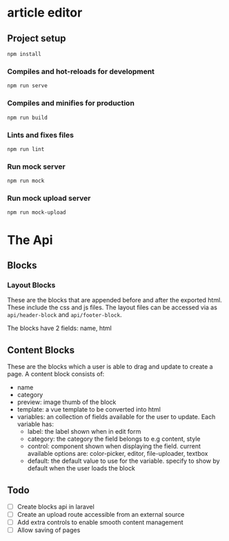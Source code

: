 # article editor

## Project setup
```
npm install
```

### Compiles and hot-reloads for development
```
npm run serve
```

### Compiles and minifies for production
```
npm run build
```

### Lints and fixes files
```
npm run lint
```


### Run mock server

```
npm run mock
```

### Run mock upload server

```
npm run mock-upload
```



# The Api

## Blocks

### Layout Blocks

These are the blocks that are appended before and after the exported html. These include the css and js files. The 
layout files can be accessed via as `api/header-block` and `api/footer-block`.

The blocks have 2 fields: name, html


## Content Blocks

These are the blocks which a user is able to drag and update to create a page. A content block consists of:

- name
- category
- preview: image thumb of the block
- template: a vue template to be converted into html 
- variables: an collection of fields available for the user to update. Each variable has:
    - label: the label shown when in edit form
    - category: the category the field belongs to e.g content, style
    - control: component shown when displaying the field. current available options are: color-picker, editor, file-uploader, textbox    
    - default: the default value to use for the variable. specify to show by default when the user loads the block  
    

## Todo

- [ ] Create blocks api in laravel
- [ ] Create an upload route accessible from an external source
- [ ] Add extra controls to enable smooth content management
- [ ] Allow saving of pages
